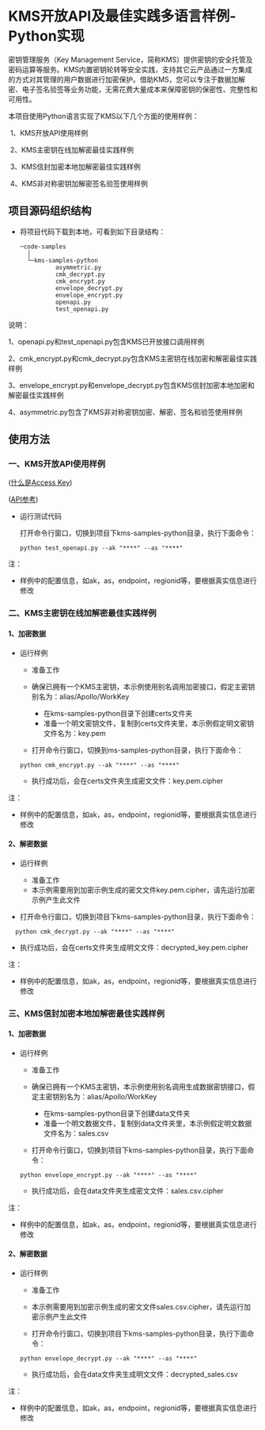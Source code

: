 # KMS开放API及最佳实践多语言样例-Python实现

密钥管理服务（Key Management Service，简称KMS）提供密钥的安全托管及密码运算等服务。KMS内置密钥轮转等安全实践，支持其它云产品通过一方集成的方式对其管理的用户数据进行加密保护。借助KMS，您可以专注于数据加解密、电子签名验签等业务功能，无需花费大量成本来保障密钥的保密性、完整性和可用性。

本项目使用Python语言实现了KMS以下几个方面的使用样例：

​	1、KMS开放API使用样例

​	2、KMS主密钥在线加解密最佳实践样例

​	3、KMS信封加密本地加解密最佳实践样例

​	4、KMS非对称密钥加解密签名验签使用样例



## 项目源码组织结构

- 将项目代码下载到本地，可看到如下目录结构：

  ```
  ─code-samples
    │                         
    └─kms-samples-python
            asymmetric.py
            cmk_decrypt.py
            cmk_encrypt.py
            envelope_decrypt.py
            envelope_encrypt.py
            openapi.py
            test_openapi.py
  ```
  

说明：

1、openapi.py和test_openapi.py包含KMS已开放接口调用样例

2、cmk_encrypt.py和cmk_decrypt.py包含KMS主密钥在线加密和解密最佳实践样例

3、envelope_encrypt.py和envelope_decrypt.py包含KMS信封加密本地加密和解密最佳实践样例

4、asymmetric.py包含了KMS非对称密钥加密、解密、签名和验签使用样例



## 使用方法

### 一、KMS开放API使用样例

([什么是Access Key](https://help.aliyun.com/document_detail/53045.html))

([API参考](https://help.aliyun.com/document_detail/69005.html))

- 运行测试代码

  打开命令行窗口，切换到项目下kms-samples-python目录，执行下面命令：

  ```
  python test_openapi.py --ak "****" --as "****"
  ```

注：

- 样例中的配置信息，如ak，as，endpoint，regionid等，要根据真实信息进行修改



### 二、KMS主密钥在线加解密最佳实践样例

#### 1、加密数据

- 运行样例

  - 准备工作
  - 确保已拥有一个KMS主密钥，本示例使用别名调用加密接口，假定主密钥别名为：alias/Apollo/WorkKey
    - 在kms-samples-python目录下创建certs文件夹
    - 准备一个明文密钥文件，复制到certs文件夹里，本示例假定明文密钥文件名为：key.pem
  
  - 打开命令行窗口，切换到ms-samples-python目录，执行下面命令：
  
  ```
  python cmk_encrypt.py --ak "****" --as "****"
  ```
  
  - 执行成功后，会在certs文件夹生成密文文件：key.pem.cipher

注：

- 样例中的配置信息，如ak，as，endpoint，regionid等，要根据真实信息进行修改



#### 2、解密数据

- 运行样例

  - 准备工作
  - 本示例需要用到加密示例生成的密文文件key.pem.cipher，请先运行加密示例产生此文件
  
- 打开命令行窗口，切换到项目下kms-samples-python目录，执行下面命令：
  
```
  python cmk_decrypt.py --ak "****" --as "****"
  ```
  
- 执行成功后，会在certs文件夹生成明文文件：decrypted_key.pem.cipher

注：

- 样例中的配置信息，如ak，as，endpoint，regionid等，要根据真实信息进行修改



### 三、KMS信封加密本地加解密最佳实践样例

#### 1、加密数据

- 运行样例

  - 准备工作
  - 确保已拥有一个KMS主密钥，本示例使用别名调用生成数据密钥接口，假定主密钥别名为：alias/Apollo/WorkKey
    - 在kms-samples-python目录下创建data文件夹
    - 准备一个明文数据文件，复制到data文件夹里，本示例假定明文数据文件名为：sales.csv
  
  - 打开命令行窗口，切换到项目下kms-samples-python目录，执行下面命令：
  
  ```
  python envelope_encrypt.py --ak "****" --as "****"
  ```
  
  - 执行成功后，会在data文件夹生成密文文件：sales.csv.cipher

注：

- 样例中的配置信息，如ak，as，endpoint，regionid等，要根据真实信息进行修改



#### 2、解密数据

- 运行样例

  - 准备工作
  - 本示例需要用到加密示例生成的密文文件sales.csv.cipher，请先运行加密示例产生此文件
  
  - 打开命令行窗口，切换到项目下kms-samples-python目录，执行下面命令：
  
  ```
  python envelope_decrypt.py --ak "****" --as "****"
  ```
  
  - 执行成功后，会在data文件夹生成明文文件：decrypted_sales.csv

注：

- 样例中的配置信息，如ak，as，endpoint，regionid等，要根据真实信息进行修改

